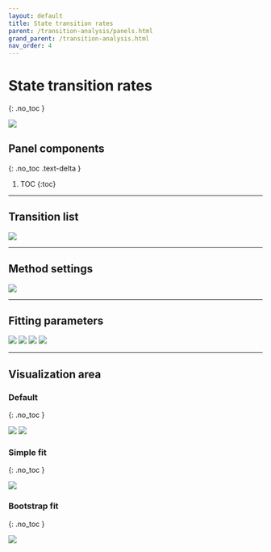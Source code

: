 ```yaml
---
layout: default
title: State transition rates
parent: /transition-analysis/panels.html
grand_parent: /transition-analysis.html
nav_order: 4
---
```


# State transition rates
{: .no_toc }

<a href="../../assets/images/gui/TA-panel-state-transition-rates.png"><img src="../../assets/images/gui/TA-panel-state-transition-rates.png" style="max-width:512px;"></a>

## Panel components
{: .no_toc .text-delta }

1. TOC
{:toc}


---

## Transition list

<img src="../../assets/images/gui/TA-panel-state-transition-rates-transitions.png" style="max-width:148px;">


---

## Method settings

<img src="../../assets/images/gui/TA-panel-state-transition-rates-method.png" style="max-width:350px;">


---

## Fitting parameters

<img src="../../assets/images/gui/TA-panel-state-transition-rates-parameters.png" style="max-width:350px;">

<img src="../../assets/images/gui/TA-panel-state-transition-rates-exclude.png" style="max-width:475px;">

<img src="../../assets/images/gui/TA-panel-state-transition-rates-replicates.png" style="max-width:493px;">

<img src="../../assets/images/gui/TA-panel-state-transition-rates-loadingbar.png" style="max-width:389px;">


---

## Visualization area

### Default
{: .no_toc }

<img src="../../assets/images/gui/TA-panel-state-transition-rates-plot-default.png" style="max-width:473px;">

<img src="../../assets/images/gui/TA-panel-state-transition-rates-plot-log.png" style="max-width:473px;">


### Simple fit
{: .no_toc }

<img src="../../assets/images/gui/TA-panel-state-transition-rates-plot-fit.png" style="max-width:473px;">


### Bootstrap fit
{: .no_toc }

<img src="../../assets/images/gui/TA-panel-state-transition-rates-plot-boba.png" style="max-width:473px;">
